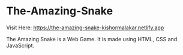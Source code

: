 # The-Amazing-Snake
Visit Here: https://the-amazing-snake-kishormalakar.netlify.app

The Amazing Snake is a Web Game. It is made using HTML, CSS and JavaScript.
